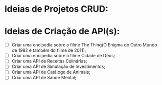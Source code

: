 # Ideias de Projetos CRUD:



# Ideias de Criação de API(s):

- [ ] Criar uma encipedia sobre o filme The Thing(O Enigma de Outro Mundo de 1982 e também do filme de 2011);
- [ ] Criar uma encipedia sobre o filme Cidade de Deus;
- [ ] Criar uma API de Receitas Culinárias;
- [ ] Criar uma API de Simulação de Investimentos;
- [ ] Criar uma API de Catálogo de Animais;
- [ ] Criar uma API de Saúde Mental;